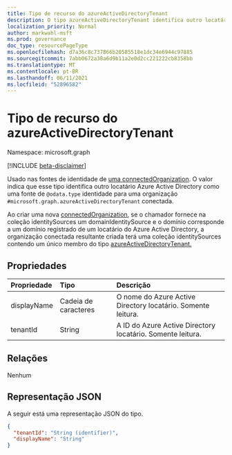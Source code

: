```yaml
---
title: Tipo de recurso do azureActiveDirectoryTenant
description: O tipo azureActiveDirectoryTenant identifica outro locatário Azure Active Directory como uma fonte de identidade para uma organização conectada.
localization_priority: Normal
author: markwahl-msft
ms.prod: governance
doc_type: resourcePageType
ms.openlocfilehash: d7a36c8c737866b20585518e1dc34e6944c97885
ms.sourcegitcommit: 7abb0672a38a6d9b11a2e0d2cc221222cb8358bb
ms.translationtype: MT
ms.contentlocale: pt-BR
ms.lasthandoff: 06/11/2021
ms.locfileid: "52896582"
---
```

# <a name="azureactivedirectorytenant-resource-type"></a>Tipo de recurso do azureActiveDirectoryTenant

Namespace: microsoft.graph

[!INCLUDE [beta-disclaimer](../../includes/beta-disclaimer.md)]

Usado nas fontes de identidade de [uma connectedOrganization](connectedOrganization.md). O valor indica que esse tipo identifica outro locatário Azure Active Directory como uma fonte de `@odata.type` identidade para uma organização `#microsoft.graph.azureActiveDirectoryTenant` conectada.

Ao criar uma nova [connectedOrganization](../api/connectedorganization-post.md), se o chamador fornece na coleção identitySources um domainIdentitySource e o domínio corresponde a um domínio registrado de um locatário do Azure Active Directory, a organização conectada resultante criada terá uma coleção identitySources contendo um único membro do tipo [azureActiveDirectoryTenant.](azureactivedirectorytenant.md)

## <a name="properties"></a>Propriedades

| Propriedade                     | Tipo                      | Descrição |
| :--------------------------- | :------------------------ | :---------- |
| displayName |Cadeia de caracteres | O nome do Azure Active Directory locatário. Somente leitura. |
| tenantId |String | A ID do Azure Active Directory locatário. Somente leitura. |

## <a name="relationships"></a>Relações

Nenhum

## <a name="json-representation"></a>Representação JSON

A seguir está uma representação JSON do tipo.

<!-- {
  "blockType": "resource",
  "optionalProperties": [

  ],
  "@odata.type": "microsoft.graph.azureActiveDirectoryTenant",
  "baseType": "microsoft.graph.identitySource"
}-->

```json
{
  "tenantId": "String (identifier)",
  "displayName": "String"
}
```

<!-- uuid: 16cd6b66-4b1a-43a1-adaf-3a886856ed98
2019-02-04 14:57:30 UTC -->
<!-- {
  "type": "#page.annotation",
  "description": "azureActiveDirectoryTenant resource type",
  "keywords": "",
  "section": "documentation",
  "tocPath": ""
}-->


